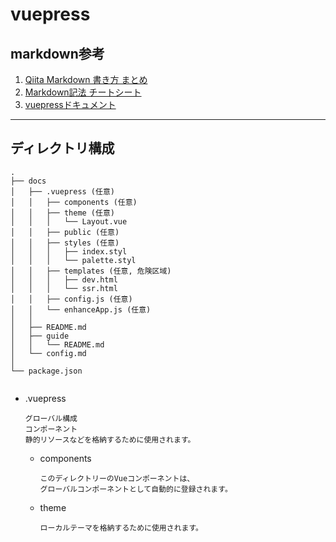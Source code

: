 # vuepress
## markdown参考
1. [Qiita Markdown 書き方 まとめ](https://qiita.com/shizuma/items/8616bbe3ebe8ab0b6ca1)
2. [Markdown記法 チートシート](https://qiita.com/Qiita/items/c686397e4a0f4f11683d)
3. [vuepressドキュメント](https://vuepress.vuejs.org/guide/getting-started.html#prerequisites)
---
## ディレクトリ構成
```
.
├── docs
│   ├── .vuepress (任意)
│   │   ├── components (任意)
│   │   ├── theme (任意)
│   │   │   └── Layout.vue
│   │   ├── public (任意)
│   │   ├── styles (任意)
│   │   │   ├── index.styl
│   │   │   └── palette.styl
│   │   ├── templates (任意, 危険区域)
│   │   │   ├── dev.html
│   │   │   └── ssr.html
│   │   ├── config.js (任意)
│   │   └── enhanceApp.js (任意)
│   │ 
│   ├── README.md
│   ├── guide
│   │   └── README.md
│   └── config.md
│ 
└── package.json


```

- .vuepress  
  ```
  グローバル構成
  コンポーネント
  静的リソースなどを格納するために使用されます。
  ```
    - components  
      ```
      このディレクトリーのVueコンポーネントは、
      グローバルコンポーネントとして自動的に登録されます。
      ```
    - theme  
      ```
      ローカルテーマを格納するために使用されます。
      ```
